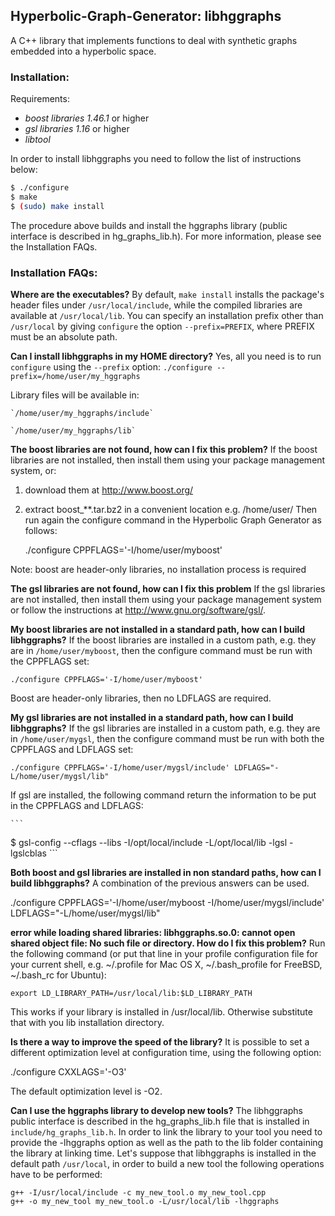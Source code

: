 
## Hyperbolic-Graph-Generator: libhggraphs

A C++ library that implements functions to deal with synthetic graphs embedded into a hyperbolic space.

### Installation:

Requirements:
- *boost libraries 1.46.1* or higher
- *gsl libraries 1.16* or higher
- *libtool* 

In order to install libhggraphs you need to follow the list of instructions below:
```sh
$ ./configure
$ make
$ (sudo) make install
```
The procedure above builds and install the hggraphs library (public interface is described in hg_graphs_lib.h). For more information, please see the Installation FAQs.


###  Installation FAQs:

**Where are the executables?**
By default, `make install` installs the package's header files under `/usr/local/include`, while the compiled libraries are available at `/usr/local/lib`. 
You can specify an installation prefix other than `/usr/local` by giving `configure` the option `--prefix=PREFIX`, where PREFIX must be an absolute path.


**Can I install libhggraphs in my HOME directory?**
Yes, all you need is to run `configure` using the `--prefix` option:
	```
   	./configure --prefix=/home/user/my_hggraphs
	```

Library files will be available in:

	`/home/user/my_hggraphs/include`

	`/home/user/my_hggraphs/lib`


**The boost libraries are not found, how can I fix this problem?**
If the boost libraries are not installed, then install them using your package management system, or:
   1) download them at http://www.boost.org/
   2) extract boost_**.tar.bz2 in a convenient location e.g. /home/user/
   Then run again the configure command in the Hyperbolic Graph Generator
   as follows:

        ./configure CPPFLAGS='-I/home/user/myboost'

   Note: boost are header-only libraries, no installation process is required


**The gsl libraries are not found, how can I fix this problem**
If the gsl libraries are not installed, then install them using your package management system or follow the instructions at http://www.gnu.org/software/gsl/.


**My boost libraries are not installed in a standard path, how can I build libhggraphs?**
If the boost libraries are installed in a custom path, e.g. they are in `/home/user/myboost`, then the configure command must be run with the CPPFLAGS set:

	./configure CPPFLAGS='-I/home/user/myboost'

Boost are header-only libraries, then no LDFLAGS are required.


**My gsl libraries are not installed in a standard path, how can I build libhggraphs?**
If the gsl libraries are installed in a custom path, e.g.  they are in `/home/user/mygsl`, then the configure command must be run with both the CPPFLAGS and LDFLAGS set:

	./configure CPPFLAGS='-I/home/user/mygsl/include' LDFLAGS="-L/home/user/mygsl/lib"
   
If gsl are installed, the following command return the information to be put in the CPPFLAGS and LDFLAGS:
    
    ```
   $ gsl-config --cflags --libs
      -I/opt/local/include
      -L/opt/local/lib -lgsl -lgslcblas
    ```

**Both boost and gsl libraries are installed in non standard paths, how can I build libhggraphs?**
A combination of the previous answers can be used.

   ./configure CPPFLAGS='-I/home/user/myboost -I/home/user/mygsl/include' LDFLAGS="-L/home/user/mygsl/lib"


**error while loading shared libraries: libhggraphs.so.0: cannot open
   shared object file: No such file or directory. How do I fix this problem?**
Run the following command (or put that line in your profile
   configuration file for your current shell, e.g. ~/.profile for Mac
   OS X,  ~/.bash_profile for FreeBSD, ~/.bash_rc for Ubuntu):
```
export LD_LIBRARY_PATH=/usr/local/lib:$LD_LIBRARY_PATH
```
This works if your library is installed in /usr/local/lib. Otherwise
substitute that with you lib installation directory.


**Is there a way to improve the speed of the library?**
It is possible to set a different optimization level at configuration
time, using the following option: 

   ./configure CXXLAGS='-O3'

The default optimization level is -O2.


**Can I use the hggraphs library to develop new tools?**
The libhggraphs public interface is described in the hg_graphs_lib.h file that is installed in `include/hg_graphs_lib.h`. In order to link the library to your tool you need to provide the -lhggraphs option as well as the path to the lib folder containing the library at linking time.
Let's suppose that libhggraphs is installed in the default path `/usr/local`, in order to build a new tool the following operations have to be performed:

	g++ -I/usr/local/include -c my_new_tool.o my_new_tool.cpp
	g++ -o my_new_tool my_new_tool.o -L/usr/local/lib -lhggraphs

